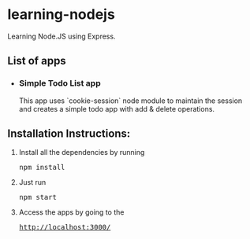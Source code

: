 # learning-nodejs
Learning Node.JS using Express.

<h2>List of apps</h2>
<ul>
  <li>
    <h3>Simple Todo List app</h3>
    <p>This app uses `cookie-session` node module to maintain the session and
                creates a simple todo app with add & delete operations.</p></li>
</ul>

<h2>Installation Instructions:</h2>
<ol>
  <li>Install all the dependencies by running <pre>npm install</pre></li>
  <li>Just run <pre>npm start</pre></li>
  <li>Access the apps by going to the <pre><a href="http://localhost:3000">http://localhost:3000/</a></pre></li>
</ol>
